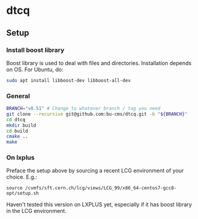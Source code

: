 # dtcq

## Setup

### Install boost library
Boost library is used to deal with files and directories.
Installation depends on OS.
For Ubuntu, do:
```bash
sudo apt install libboost-dev libboost-all-dev
```

### General
```bash
BRANCH="v0.51" # Change to whatever branch / tag you need
git clone --recursive git@github.com:bu-cms/dtcq.git -b "${BRANCH}"
cd dtcq
mkdir build
cd build
cmake ..
make
```

### On lxplus

Preface the setup above by sourcing a recent LCG environment of your choice. E.g.:

```
source /cvmfs/sft.cern.ch/lcg/views/LCG_99/x86_64-centos7-gcc8-opt/setup.sh
```
Haven't tested this version on LXPLUS yet, especially if it has boost library in the LCG environment.

